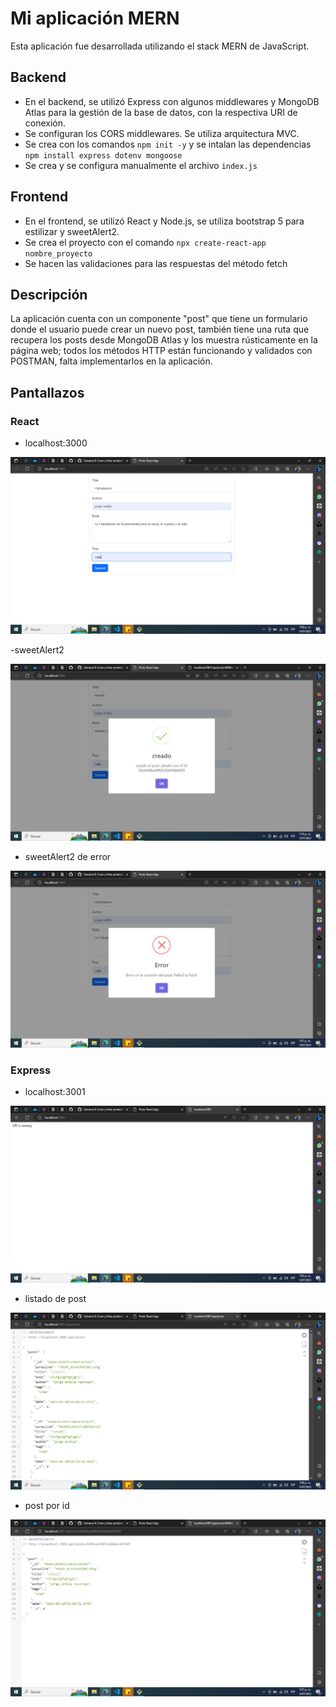 # Mi aplicación MERN

Esta aplicación fue desarrollada utilizando el stack MERN de JavaScript.

## Backend
- En el backend, se utilizó Express con algunos middlewares y MongoDB Atlas para la gestión de la base de datos, con la respectiva URI de conexión.
- Se configuran los CORS middlewares. Se utiliza arquitectura MVC.
- Se crea con los comandos `npm init -y` y se intalan las dependencias `npm install express dotenv mongoose`
- Se crea y se configura manualmente el archivo `index.js`

## Frontend
- En el frontend, se utilizó React y Node.js, se utiliza bootstrap 5 para estilizar y sweetAlert2.
- Se crea el proyecto con el comando `npx create-react-app nombre_proyecto`
- Se hacen las validaciones para las respuestas del método fetch

## Descripción
La aplicación cuenta con un componente "post" que tiene un formulario donde el usuario puede crear un nuevo post, también tiene una ruta que recupera los posts desde MongoDB Atlas y los muestra rústicamente en la página web; todos los métodos HTTP están funcionando y validados con POSTMAN, falta implementarlos en la aplicación.

## Pantallazos

### React

- localhost:3000

![Alt text](image.png)

-sweetAlert2

![Alt text](image-5.png)

- sweetAlert2 de error

![Alt text](image-1.png)


### Express

- localhost:3001

![Alt text](image-2.png)

- listado de post

![Alt text](image-3.png)

- post por id

![Alt text](image-4.png)